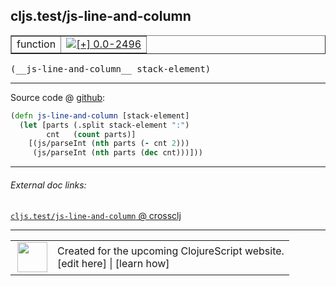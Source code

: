 ## cljs.test/js-line-and-column



 <table border="1">
<tr>
<td>function</td>
<td><a href="https://github.com/cljsinfo/cljs-api-docs/tree/0.0-2496"><img valign="middle" alt="[+] 0.0-2496" title="Added in 0.0-2496" src="https://img.shields.io/badge/+-0.0--2496-lightgrey.svg"></a> </td>
</tr>
</table>


 <samp>
(__js-line-and-column__ stack-element)<br>
</samp>

---







Source code @ [github](https://github.com/clojure/clojurescript/blob/r3269/src/main/cljs/cljs/test.cljs#L347-L351):

```clj
(defn js-line-and-column [stack-element]
  (let [parts (.split stack-element ":")
        cnt   (count parts)]
    [(js/parseInt (nth parts (- cnt 2)))
     (js/parseInt (nth parts (dec cnt)))]))
```

<!--
Repo - tag - source tree - lines:

 <pre>
clojurescript @ r3269
└── src
    └── main
        └── cljs
            └── cljs
                └── <ins>[test.cljs:347-351](https://github.com/clojure/clojurescript/blob/r3269/src/main/cljs/cljs/test.cljs#L347-L351)</ins>
</pre>

-->

---



###### External doc links:

[`cljs.test/js-line-and-column` @ crossclj](http://crossclj.info/fun/cljs.test.cljs/js-line-and-column.html)<br>

---

 <table>
<tr><td>
<img valign="middle" align="right" width="48px" src="http://i.imgur.com/Hi20huC.png">
</td><td>
Created for the upcoming ClojureScript website.<br>
[edit here] | [learn how]
</td></tr></table>

[edit here]:https://github.com/cljsinfo/cljs-api-docs/blob/master/cljsdoc/cljs.test/js-line-and-column.cljsdoc
[learn how]:https://github.com/cljsinfo/cljs-api-docs/wiki/cljsdoc-files

<!--

This information was too distracting to show to readers, but I'll leave it
commented here since it is helpful to:

- pretty-print the data used to generate this document
- and show how to retrieve that data



The API data for this symbol:

```clj
{:ns "cljs.test",
 :name "js-line-and-column",
 :type "function",
 :signature ["[stack-element]"],
 :source {:code "(defn js-line-and-column [stack-element]\n  (let [parts (.split stack-element \":\")\n        cnt   (count parts)]\n    [(js/parseInt (nth parts (- cnt 2)))\n     (js/parseInt (nth parts (dec cnt)))]))",
          :title "Source code",
          :repo "clojurescript",
          :tag "r3269",
          :filename "src/main/cljs/cljs/test.cljs",
          :lines [347 351]},
 :full-name "cljs.test/js-line-and-column",
 :full-name-encode "cljs.test/js-line-and-column",
 :history [["+" "0.0-2496"]]}

```

Retrieve the API data for this symbol:

```clj
;; from Clojure REPL
(require '[clojure.edn :as edn])
(-> (slurp "https://raw.githubusercontent.com/cljsinfo/cljs-api-docs/catalog/cljs-api.edn")
    (edn/read-string)
    (get-in [:symbols "cljs.test/js-line-and-column"]))
```

-->
